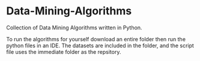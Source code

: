 # Data-Mining-Algorithms
Collection of Data Mining Algorithms written in Python.

To run the algorithms for yourself download an entire folder then run the python files in an IDE.
The datasets are included in the folder, and the script file uses the immediate folder as the repsitory.
